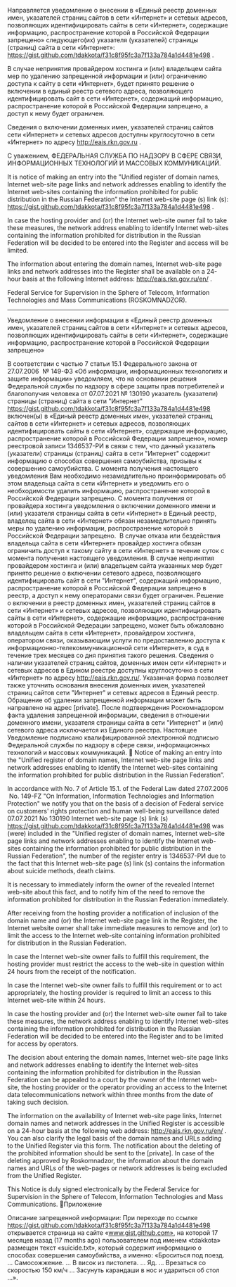 Направляется уведомление о внесении в «Единый реестр доменных имен, указателей страниц сайтов в сети «Интернет» и сетевых адресов, позволяющих идентифицировать сайты в сети «Интернет», содержащие информацию, распространение которой в Российской Федерации запрещено» следующего(их) указателя (указателей) страницы (страниц) сайта в сети «Интернет»: https://gist.github.com/tdakkota/f31c8f95fc3a7f133a784a1d4481e498 .

В случае непринятия провайдером хостинга и (или) владельцем сайта мер по удалению запрещенной информации и (или) ограничению доступа к сайту в сети «Интернет», будет принято решение о включении в единый реестр сетевого адреса, позволяющего идентифицировать сайт в сети «Интернет», содержащий информацию, распространение которой в Российской Федерации запрещено, а доступ к нему будет ограничен.

Сведения о включении доменных имен, указателей страниц сайтов сети «Интернет» и сетевых адресов доступны круглосуточно в сети «Интернет» по адресу http://eais.rkn.gov.ru .

С уважением,
ФЕДЕРАЛЬНАЯ СЛУЖБА ПО НАДЗОРУ В СФЕРЕ СВЯЗИ, ИНФОРМАЦИОННЫХ ТЕХНОЛОГИЙ И МАССОВЫХ КОММУНИКАЦИЙ.


It is notice of making an entry into the "Unified register of domain names, Internet web-site page links and network addresses enabling to identify the Internet web-sites containing the information prohibited for public distribution in the Russian Federation” the Internet web-site page (s) link (s): https://gist.github.com/tdakkota/f31c8f95fc3a7f133a784a1d4481e498 .

In case the hosting provider and (or) the Internet web-site owner fail to take these measures, the network address enabling to identify Internet web-sites containing the information prohibited for distribution in the Russian Federation will be decided to be entered into the Register and access will be limited.

The information about entering the domain names, Internet web-site page links and network addresses into the Register shall be available on a 24-hour basis at the following Internet address: http://eais.rkn.gov.ru/en/ .

Federal Service for Supervision in the Sphere of Telecom, Information Technologies and Mass Communications (ROSKOMNADZOR).

---

Уведомление
 о внесении информации в «Единый реестр доменных имен, указателей страниц сайтов в сети «Интернет» и сетевых адресов, позволяющих идентифицировать сайты в сети «Интернет», содержащие информацию, распространение которой в Российской Федерации запрещено»

В соответствии с частью 7 статьи 15.1 Федерального закона от 27.07.2006   № 149-ФЗ «Об информации, информационных технологиях и защите информации» уведомляем, что на основании решения Федеральной службы по надзору в сфере защиты прав потребителей и благополучия человека от 07.07.2021 № 130190 указатель (указатели) страницы (страниц) сайта в сети "Интернет" https://gist.github.com/tdakkota/f31c8f95fc3a7f133a784a1d4481e498 включен(ы) в «Единый реестр доменных имен, указателей страниц сайтов в сети «Интернет» и сетевых адресов, позволяющих идентифицировать сайты в сети «Интернет», содержащие информацию, распространение которой в Российской Федерации запрещено», номер реестровой записи 1346537-РИ в связи с тем, что данный указатель (указатели) страницы (страниц) сайта в сети "Интернет" содержит информацию о способах совершения самоубийства, призывы к совершению самоубийства.
С момента получения настоящего уведомления Вам необходимо незамедлительно проинформировать об этом владельца сайта в сети «Интернет» и уведомить его о необходимости удалить информацию, распространение которой в Российской Федерации запрещено.
С момента получения от провайдера хостинга уведомления о включении доменного имени и (или) указателя страницы сайта в сети «Интернет» в Единый реестр, владелец сайта в сети «Интернет» обязан незамедлительно принять меры по удалению информации, распространение которой в Российской Федерации запрещено. 
В случае отказа или бездействия владельца сайта в сети «Интернет» провайдер хостинга обязан ограничить доступ к такому сайту в сети «Интернет» в течение суток с момента получения настоящего уведомления.
В случае непринятия провайдером хостинга и (или) владельцем сайта   указанных  мер будет принято решение о включении сетевого адреса, позволяющего идентифицировать сайт в сети "Интернет", содержащий информацию, распространение которой в Российской Федерации запрещено в реестр, а доступ к нему операторами связи будет ограничен.
Решение о включении в реестр доменных имен, указателей страниц сайтов в сети «Интернет» и сетевых адресов, позволяющих идентифицировать сайты в сети «Интернет», содержащие информацию, распространение которой в Российской Федерации запрещено, может быть обжаловано владельцем сайта в сети «Интернет», провайдером хостинга, оператором связи, оказывающим услуги по предоставлению доступа к информационно-телекоммуникационной сети «Интернет», в суд в течение трех месяцев со дня принятия такого решения.
Сведения о наличии указателей страниц сайтов, доменных имен сети «Интернет» и сетевых адресов в Едином реестре доступны круглосуточно в сети «Интернет» по адресу http://eais.rkn.gov.ru/. Указанная форма позволяет также уточнить основания внесения доменных имен, указателей страниц сайтов сети "Интернет" и сетевых адресов в Единый реестр.
Обращение об удалении запрещенной информации может быть направлено на адрес [private]. После подтверждения Роскомнадзором факта удаления запрещенной информации, сведения в отношении доменного имени, указателя страницы сайта в сети "Интернет" и (или) сетевого адреса исключается из Единого реестра.
Настоящее Уведомление подписано квалифицированной электронной подписью Федеральной службы по надзору в сфере связи, информационных технологий и массовых коммуникаций.

Notice
of making an entry into the "Unified register of domain names, Internet web-site page links and network addresses enabling to identify the Internet web-sites containing the information prohibited for public distribution in the Russian Federation”.


In accordance with No. 7 of Article 15.1. of the Federal Law dated 27.07.2006  No. 149-FZ "On Information, Information Technologies and Information Protection" we notify you that on the basis of a decision of Federal service on customers' rights protection and human well-being surveillance dated 07.07.2021 No 130190  Internet web-site page (s) link (s) https://gist.github.com/tdakkota/f31c8f95fc3a7f133a784a1d4481e498 was (were) included in the "Unified register of domain names, Internet web-site page links and network addresses enabling to identify the Internet web-sites containing the information prohibited for public distribution in the Russian Federation", the number of the register entry is 1346537-РИ due to the fact that this Internet web-site page (s) link (s) contains the information about suicide methods, death claims.

It is necessary to immediately inform the owner of the revealed Internet web-site about this fact, and to notify him of the need to remove the information prohibited for distribution in the Russian Federation immediately. 

After receiving from the hosting provider a notification of inclusion of the domain name and (or) the Internet web-site page link in the Register, the Internet website owner shall take immediate measures to remove and (or) to limit the access to the  Internet web-site containing information prohibited for distribution in the Russian Federation.

In case the Internet web-site owner fails to fulfill this requirement, the hosting provider must restrict the access to the web-site in question within 24 hours from the receipt of the notification.

In case the Internet web-site owner fails to fulfill this requirement or to act appropriately, the hosting provider is required to limit an access to this Internet web-site within 24 hours. 

In case the hosting provider and (or) the Internet web-site owner fail to take these measures, the network address enabling to identify Internet web-sites containing the information prohibited for distribution in the Russian Federation will be decided to be entered into the Register and to be limited for access by operators.

The decision about entering the domain names, Internet web-site page links and network addresses enabling to identify the Internet web-sites containing the information prohibited for distribution in the Russian Federation can be appealed to a court by the owner of the Internet web-site, the hosting provider or the operator providing an access to the Internet data telecommunications network within three months from the date of taking such decision.

The information on the availability of Internet web-site page links, Internet domain names and network addresses in the Unified Register is accessible on a 24-hour basis at the following web address: http://eais.rkn.gov.ru/en/ . You can also clarify the legal basis of the domain names and URLs adding to the Unified Register via this form.
The notification about the deleting of the prohibited information should be sent to the [private]. In case of the deleting approved by Roskomnadzor, the information about the domain names and URLs of the web-pages or network addresses is being excluded from the Unified Register.

This Notice is duly signed electronically by the Federal Service for Supervision in the Sphere of Telecom, Information Technologies and Mass Communications.
Приложение

Описание запрещенной информации:
При переходе по ссылке https://gist.github.com/tdakkota/f31c8f95fc3a7f133a784a1d4481e498 открывается страница  на сайте  «www.gist.github.com», на которой 17 месяцев назад (17 months ago) пользователем под именем «tdakkota» размещен текст «suicide.txt», который содержит информацию о способах совершения самоубийства, а именно: «Броситься под поезд. … Самосожжение. … В висок из пистолета. … Яд. … Врезаться со скоростью 150 км/ч … Засунуть карандаши в нос и удариться об стол …».
 

